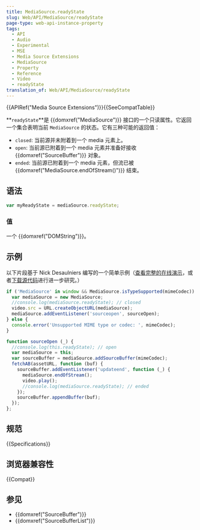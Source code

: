 ```yaml
---
title: MediaSource.readyState
slug: Web/API/MediaSource/readyState
page-type: web-api-instance-property
tags:
  - API
  - Audio
  - Experimental
  - MSE
  - Media Source Extensions
  - MediaSource
  - Property
  - Reference
  - Video
  - readyState
translation_of: Web/API/MediaSource/readyState
---
```

{{APIRef("Media Source Extensions")}}{{SeeCompatTable}}

**`readyState`**是 {{domxref("MediaSource")}} 接口的一个只读属性。它返回一个集合表明当前 `MediaSource` 的状态。它有三种可能的返回值：

- `closed`: 当前源并未附着到一个 media 元素上。
- `open`: 当前源已附着到一个 media 元素并准备好接收 {{domxref("SourceBuffer")}} 对象。
- `ended`: 当前源已附着到一个 media 元素，但流已被 {{domxref("MediaSource.endOfStream()")}} 结束。

## 语法

```js
var myReadyState = mediaSource.readyState;
```

### 值

一个 {{domxref("DOMString")}}。

## 示例

以下片段基于 Nick Desaulniers 编写的一个简单示例（[查看完整的在线演示](https://nickdesaulniers.github.io/netfix/demo/bufferAll.html)，或者[下载源代码](https://github.com/nickdesaulniers/netfix/blob/gh-pages/demo/bufferAll.html)进行进一步研究。）

```js
if ('MediaSource' in window && MediaSource.isTypeSupported(mimeCodec)) {
  var mediaSource = new MediaSource;
  //console.log(mediaSource.readyState); // closed
  video.src = URL.createObjectURL(mediaSource);
  mediaSource.addEventListener('sourceopen', sourceOpen);
} else {
  console.error('Unsupported MIME type or codec: ', mimeCodec);
}

function sourceOpen (_) {
  //console.log(this.readyState); // open
  var mediaSource = this;
  var sourceBuffer = mediaSource.addSourceBuffer(mimeCodec);
  fetchAB(assetURL, function (buf) {
    sourceBuffer.addEventListener('updateend', function (_) {
      mediaSource.endOfStream();
      video.play();
      //console.log(mediaSource.readyState); // ended
    });
    sourceBuffer.appendBuffer(buf);
  });
};
```

## 规范

{{Specifications}}

## 浏览器兼容性

{{Compat}}

## 参见

- {{domxref("SourceBuffer")}}
- {{domxref("SourceBufferList")}}

